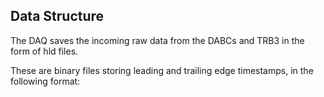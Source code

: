 ## Data Structure

The DAQ saves the incoming raw data from the DABCs and TRB3 in the form of hld files.

These are binary files storing leading and trailing edge timestamps, in the following format:
